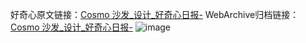 好奇心原文链接：[Cosmo 沙发_设计_好奇心日报-](https://www.qdaily.com/articles/6097.html)
WebArchive归档链接：[Cosmo 沙发_设计_好奇心日报-](http://web.archive.org/web/20190623165918/https://www.qdaily.com/articles/6097.html)
![image](http://ww3.sinaimg.cn/large/007d5XDply1g3w9isvj77j30u0300tku)